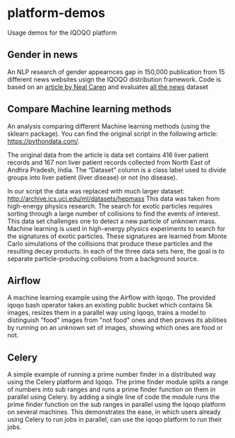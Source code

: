 # platform-demos

Usage demos for the IQOQO platform

## Gender in news

An NLP research of gender appearnces gap in 150,000 publication from 15 different news websites usign the IQOQO distribution framework.
Code is based on an [article by Neal Caren](http://nbviewer.jupyter.org/gist/nealcaren/5105037) and evaluates [all the news](https://www.kaggle.com/snapcrack/all-the-news) dataset

## Compare Machine learning methods

An analysis comparing different Machine learning methods (using the sklearn package).
You can find the original script in the following article: https://pythondata.com/.

The original data from the article is data set contains 416 liver patient records and 167 non liver patient records collected from North East of Andhra Pradesh, India. The “Dataset” column is a class label used to divide groups into liver patient (liver disease) or not (no disease).

In our script the data was replaced with much larger dataset:
http://archive.ics.uci.edu/ml/datasets/hepmass
This data was taken from high-energy physics research.
The search for exotic particles requires sorting through a large number of collisions to find the events of interest. This data set challenges one to detect a new particle of unknown mass.
Machine learning is used in high-energy physics experiments to search for the signatures of exotic particles. These signatures are learned from Monte Carlo simulations of the collisions that produce these particles and the resulting decay products. In each of the three data sets here, the goal is to separate particle-producing collisions from a background source.

## Airflow
A machine learning example using the Airflow with Iqoqo. The provided iqoqo bash operator takes an existing public bucket
which contains 5k images, resizes them in a parallel way using Iqoqo, trains a model to distinguish "food" images from
"not food" ones and then proves its abilities by running on an unknown set of images, showing which ones are food or not.

## Celery
A simple example of running a prime number finder in a distributed way using the Celery platform and Iqoqo. The prime finder module splits a range of numbers into sub ranges and runs a prime finder function on them in parallel using Celery. by adding a single line of code the module runs the prime finder function on the sub ranges in parallel using the Iqoqo platform on several machines. This demonstrates the ease, in which users already using Celery to run jobs in parallel, can use the iqoqo platform to run their jobs. 

